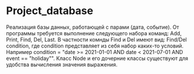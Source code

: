 # Project_database
Реализация базы данных, работающей с парами (дата, событие). От программы требуется выполнение следующего набора команд: Add, Print, Find, Del, Last. В частности комнды Find и Del имеют вид: Find/Del condition, где condition представляет из себя набор каких-то условий. Например condition = "date >= 2021-01-01 AND date < 2021-07-01 AND event == "holiday"". Класс Node и его дочерние классы существуют для удобства вычисления значения выражения. 
